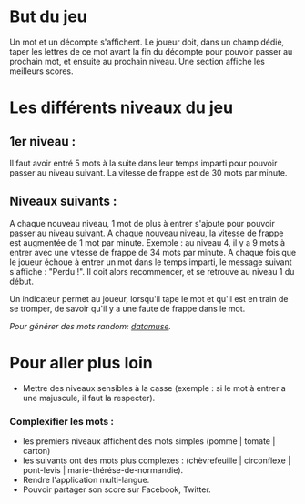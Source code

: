 # But du jeu

Un mot et un décompte s'affichent. Le joueur doit, dans un champ dédié, taper les lettres de ce mot avant la fin du décompte pour pouvoir passer au prochain mot, et ensuite au prochain niveau.
Une section affiche les meilleurs scores.
# Les différents niveaux du jeu

## 1er niveau :
Il faut avoir entré 5 mots à la suite dans leur temps imparti pour pouvoir passer au niveau suivant.
La vitesse de frappe est de 30 mots par minute.
## Niveaux suivants :
A chaque nouveau niveau, 1 mot de plus à entrer s'ajoute pour pouvoir passer au niveau suivant.
A chaque nouveau niveau, la vitesse de frappe est augmentée de 1 mot par minute.
Exemple : au niveau 4, il y a 9 mots à entrer avec une vitesse de frappe de 34 mots par minute.
A chaque fois que le joueur échoue à entrer un mot dans le temps imparti, le message suivant s'affiche : "Perdu !". Il doit alors recommencer, et se retrouve au niveau 1 du début.

Un indicateur permet au joueur, lorsqu'il tape le mot et qu'il est en train de se tromper, de savoir qu'il y a une faute de frappe dans le mot.


*Pour générer des mots random: [datamuse](https://www.datamuse.com/).*


# Pour aller plus loin
- Mettre des niveaux sensibles à la casse (exemple : si le mot à entrer a une majuscule, il faut la respecter).
### Complexifier les mots :
- les premiers niveaux affichent des mots simples (pomme | tomate | carton)
- les suivants ont des mots plus complexes : (chèvrefeuille | circonflexe | pont-levis | marie-thérése-de-normandie).
- Rendre l'application multi-langue.
- Pouvoir partager son score sur Facebook, Twitter.